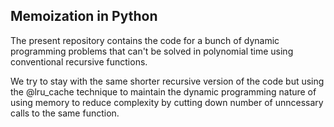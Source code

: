 ## Memoization in Python
The present repository contains the code for a bunch of dynamic programming problems that can't be solved in polynomial time using conventional recursive functions.

We try to stay with the same shorter recursive version of the code but using the @lru_cache technique to maintain the 
dynamic programming nature of using memory to reduce complexity by cutting down number of unncessary calls to the same function.

